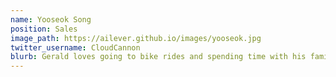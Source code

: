 ```yaml
---
name: Yooseok Song
position: Sales
image_path: https://ailever.github.io/images/yooseok.jpg
twitter_username: CloudCannon
blurb: Gerald loves going to bike rides and spending time with his family.
---
```

